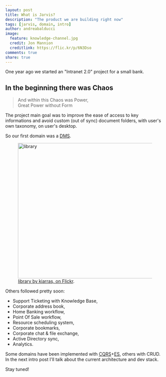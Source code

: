 ```yaml
---
layout: post
title: What is Jarvis?
description: "The product we are building right now"
tags: [jarvis, domain, intro]
author: andreabalducci
image:
  feature: knowledge-channel.jpg
  credit: Jon Mannion
  creditlink: https://flic.kr/p/6N3Dso
comments: true
share: true
---
```


One year ago we started an "Intranet 2.0" project for a small bank.

## In the beginning there was Chaos
<blockquote>
And within this Chaos was Power,<br/>
Great Power without Form
</blockquote>

The project main goal was to improve the ease of access to key informations and
avoid custom (out of sync) document folders, with user's own taxonomy, on user's desktop.

So our first domain was a [DMS](http://en.wikipedia.org/wiki/Document_management_system).

<figure>
<a href="https://www.flickr.com/photos/kiarras_marinero/8455661691" title="library by kiarras, on Flickr"><img src="https://farm9.staticflickr.com/8532/8455661691_577e00039c_z.jpg" width="640" height="426" alt="library"></a>
  <figcaption><a href="https://flic.kr/p/dTctCx" title="library by kiarras, on Flickr">library by kiarras, on Flickr</a>.</figcaption>
</figure>

Others followed pretty soon:

* Support Ticketing with Knowledge Base,
* Corporate address book,
* Home Banking workflow,
* Point Of Sale workflow,
* Resource scheduling system,
* Corporate bookmarks,
* Corporate chat & file exchange,
* Active Directory sync,
* Analytics.

Some domains have been implemented with [CQRS](http://martinfowler.com/bliki/CQRS.html)+[ES](http://martinfowler.com/eaaDev/EventSourcing.html), others with CRUD.
In the next intro post I'll talk about the current architecture and dev stack.

Stay tuned!
